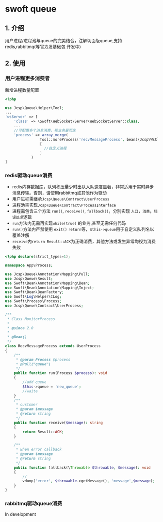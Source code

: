 # swoft queue

1\. 介绍
----------------
用户进程/进程池与queue的完美结合，注解切面版queue,支持 redis,rabbitmq(等官方发基础包 开发中)

2\. 使用
----------------
### 用户进程更多消费者

新增进程数量配置
```php
<?php

use Jcsp\Queue\Helper\Tool;
...
'wsServer' => [
    'class' => \Swoft\WebSocket\Server\WebSocketServer::class,
    ...
    //可配置多个消息消费，视业务量而定
    'process' => array_merge(
                Tool::moreProcess('recvMessageProcess', bean(\Jcsp\WsCluster\Process\RecvMessageProcess::class), 3),
                [
                  //自定义进程
                ]
            )
]
```


### redis驱动queue消费

- redis内存数据库，队列积压量少时出队入队速度显著，非常适用于实时异步消息传输。否则，请使用rabbitmq或其他作为驱动
- 用户进程需继承```Jcsp\Queue\Contract\UserProcess```
- 进程池需实现```Jcsp\Queue\Contract\ProcessInterface```
- 进程需包含三个方法 ```run()```, ```receive()```,  ```fallback()```，分别实现 ```入口```，```消费```，```错误处理```逻辑
- ```run```方法内无需再实现```while(true)``` 的业务,甚至无需任何代码
- ```run()```方法内严禁使用 ```exit()``` ```return```等，```$this->queue```用于自定义队列名以覆盖注解
- ```receive```内```return Result::ACK```为正确消费，其他方法或发生异常均视为消费失败



```php
<?php declare(strict_types=1);

namespace App\Process;

use Jcsp\Queue\Annotation\Mapping\Pull;
use Jcsp\Queue\Result;
use Swoft\Bean\Annotation\Mapping\Bean;
use Swoft\Bean\Annotation\Mapping\Inject;
use Swoft\Bean\BeanFactory;
use Swoft\Log\Helper\CLog;
use Swoft\Process\Process;
use Jcsp\Queue\Contract\UserProcess;

/**
 * Class MonitorProcess
 *
 * @since 2.0
 *
 * @Bean()
 */
class RecvMessageProcess extends UserProcess
{
    /**
     * @param Process $process
     * @Pull("queue")
     */
    public function run(Process $process): void
    {
        //add queue
        $this->queue = 'new_queue';
        //waite
    }
    /**
     * customer
     * @param $message
     * @return string
     */
    public function receive($message): string
    {
        return Result::ACK;
    }

    /**
     * when error callback
     * @param $message
     * @return string
     */
    public function fallback(\Throwable $throwable, $message): void
    {
        //
        vdump('error', $throwable->getMessage(), 'message',$message);
    }
}

```

### rabbitmq驱动queue消费


In development